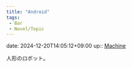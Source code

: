 ```yaml
---
title: "Android"
tags:
 - Bar
 - Novel/Topic
---
```


date: 2024-12-20T14:05:12+09:00
up:: [Machine](Machine.md)

人形のロボット。
